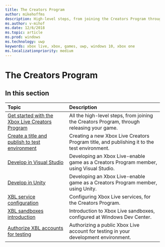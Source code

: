 ```yaml
---
title: The Creators Program
author: mikehoffms
description: High-level steps, from joining the Creators Program through releasing your game.
ms.author: v-mihof
ms.date: 12/6/2018
ms.topic: article
ms.prod: windows
ms.technology: uwp
keywords: xbox live, xbox, games, uwp, windows 10, xbox one
ms.localizationpriority: medium
---
```

# The Creators Program

## In this section

| Topic                                                                                                                                             | Description                                                                                                   |
|:--------------------------------------------------------------------------------------------------------------------------------------------------|:--------------------------------------------------------------------------------------------------------------|
| [Get started with the Xbox Live Creators Program](get-started-with-xbox-live-creators.md) | All the high-level steps, from joining the Creators Program, through releasing your game. |
| [Create a title and publish to test environment](create-and-test-a-new-creators-title.md.md) | Creating a new Xbox Live Creators Program title, and publishing it to the test environment. |
| [Develop in Visual Studio](develop-creators-title-with-visual-studio.md) | Developing an Xbox Live-enable game as a Creators Program member, using Visual Studio. |
| [Develop in Unity](develop-creators-unity.md) | Developing an Xbox Live-enable game as a Creators Program member, using Unity. |
| [XBL service configuration](xbox-live-service-configuration-creators.md) | Configuring Xbox Live services, for the Creators Program. |
| [XBL sandboxes introduction](xbox-live-sandboxes-creators.md) | Introduction to Xbox Live sandboxes, configured at Windows Dev Center. |
| [Authorize XBL accounts for testing](authorize-xbox-live-accounts.md) | Authorizing a public Xbox Live account for testing in your development environment. |
